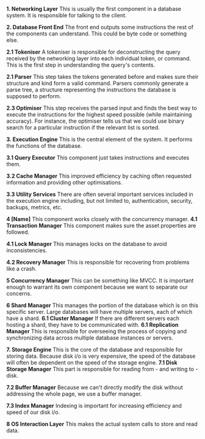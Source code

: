 **1. Networking Layer**
  This is usually the first component in a database system. It is responsible for talking to the client.

**2. Database Front End**
  The front end outputs some instructions the rest of the components can understand. This could be byte code or something else.

  **2.1 Tokeniser**
    A tokeniser is responsible for deconstructing the query received by the networking layer into each individual token, or command. This is the first step in understanding the query's contents. 

  **2.1 Parser**
    This step takes the tokens generated before and makes sure their structure and kind form a valid command. Parsers commonly generate a parse tree, a structure representing the instructions the database is supposed to perform.

  **2.3 Optimiser**
    This step receives the parsed input and finds the best way to execute the instructions for the highest speed possible (while maintaining accuracy). For instance, the optimiser tells us that we could use binary search for a particular instruction if the relevant list is sorted.

**3. Execution Engine**
  This is the central element of the system. It performs the functions of the database.

  **3.1 Query Executor**
    This component just takes instructions and executes them.

  **3.2 Cache Manager**
    This improved efficiency by caching often requested information and providing other optimisations.

  **3.3 Utility Services**
    There are often several important services included in the execution engine including, but not limited to, authentication, security, backups, metrics, etc.
  
  **4 \[Name\]**
    This component works closely with the concurrency manager.
  **4.1 Transaction Manager**
    This component makes sure the asset properties are followed. 

  **4.1 Lock Manager**
    This manages locks on the database to avoid inconsistencies.

  **4.2 Recovery Manager**
    This is responsible for recovering from problems like a crash. 

**5 Concurrency Manager**
  This can be something like MVCC. It is important enough to warrant its own component because we want to separate our concerns.

**6 Shard Manager**
  This manages the portion of the database which is on this specific server. Large databases will have multiple servers, each of which have a shard.
  **6.1 Cluster Manager**
    If there are different servers each hosting a shard, they have to be communicated with.
  **6.1 Replication Manager**
    This is responsible for overseeing the process of copying and synchronizing data across multiple database instances or servers. 

**7. Storage Engine**
  This is the core of the database and responsible for storing data. Because disk i/o is very expensive, the speed of the database will often be dependent on the speed of the storage engine.
  **7.1 Disk Storage Manager**
    This part is responsible for reading from - and writing to - disk.

  **7.2 Buffer Manager**
    Because we can't directly modify the disk without addressing the whole page, we use a buffer manager.

  **7.3 Index Manager**
    Indexing is important for increasing efficiency and speed of our disk i/o.
  
**8 OS Interaction Layer**
  This makes the actual system calls to store and read data.